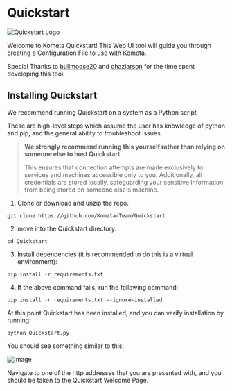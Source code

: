# Quickstart

![Quickstart Logo](https://raw.githubusercontent.com/Kometa-Team/Quickstart/refs/heads/main/static/images/logo.webp)

Welcome to Kometa Quickstart! This Web UI tool will guide you through creating a Configuration File to use with Kometa.

Special Thanks to [bullmoose20](https://github.com/bullmoose20) and [chazlarson](https://github.com/chazlarson) for the time spent developing this tool.

## Installing Quickstart

We recommend running Quickstart on a system as a Python script

These are high-level steps which assume the user has knowledge of python and pip, and the general ability to troubleshoot issues.

> **We strongly recommend running this yourself rather than relying on someone else to host Quickstart.**
>
> This ensures that connection attempts are made exclusively to services and machines accessible only to you. Additionally, all credentials are stored locally, safeguarding your sensitive information from being stored on someone else's machine.

1. Clone or download and unzip the repo.

```shell
git clone https://github.com/Kometa-Team/Quickstart
```
2. move into the Quickstart directory.

```shell
cd Quickstart
```

3. Install dependencies (it is recommended to do this is a virtual environment):

```shell
pip install -r requirements.txt
```

4. If the above command fails, run the following command:

```shell
pip install -r requirements.txt --ignore-installed
```

At this point Quickstart has been installed, and you can verify installation by running:

```shell
python Quickstart.py
```

You should see something similar to this:

![image](https://raw.githubusercontent.com/Kometa-Team/Quickstart/refs/heads/main/static/images/running-in-pwsh.png)

Navigate to one of the http addresses that you are presented with, and you should be taken to the Quickstart Welcome Page.
